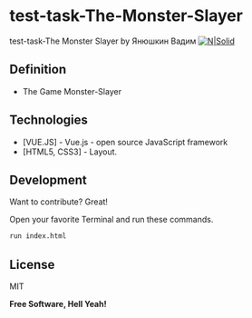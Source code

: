 # test-task-The-Monster-Slayer
test-task-The Monster Slayer by Янюшкин Вадим
[![N|Solid](https://i.ibb.co/vHpsNKL/logo.png)](https://nodesource.com/products/nsolid)


## Definition

- The Game Monster-Slayer



## Technologies
- [VUE.JS] - Vue.js - open source JavaScript framework
- [HTML5, CSS3] - Layout.




## Development

Want to contribute? Great!


Open your favorite Terminal and run these commands.


```sh
run index.html
```


## License

MIT

**Free Software, Hell Yeah!**
